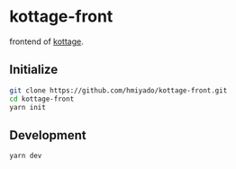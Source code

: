 # kottage-front

frontend of [kottage](https://github.com/hmiyado/kottage).

## Initialize

```bash
git clone https://github.com/hmiyado/kottage-front.git
cd kottage-front
yarn init
```

## Development

```bash
yarn dev
```
